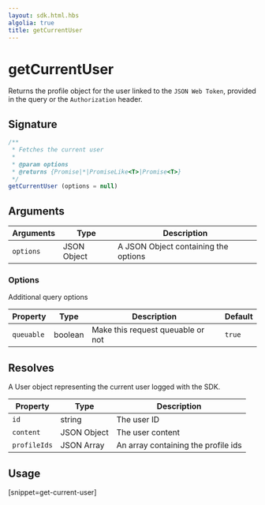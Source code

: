 ```yaml
---
layout: sdk.html.hbs
algolia: true
title: getCurrentUser
---
```


# getCurrentUser

Returns the profile object for the user linked to the `JSON Web Token`, provided in the query or the `Authorization` header.

## Signature

```javascript
/**
 * Fetches the current user
 *
 * @param options
 * @returns {Promise|*|PromiseLike<T>|Promise<T>}
 */
getCurrentUser (options = null)
```

## Arguments

| Arguments    | Type    | Description
|--------------|---------|-------------
| `options` | JSON Object | A JSON Object containing the options

### **Options**

Additional query options

| Property     | Type    | Description                       | Default |
| ---------- | ------- | --------------------------------- | ------- |
| `queuable` | boolean | Make this request queuable or not | `true`  |

## Resolves

A User object representing the current user logged with the SDK.

| Property     | Type    | Description                       |
| ---------- | ------- | --------------------------------- |
| `id` | string | The user ID |
| `content` | JSON Object | The user content |
| `profileIds` | JSON Array | An array containing the profile ids |


## Usage

[snippet=get-current-user]
